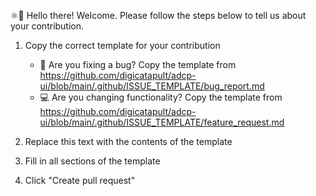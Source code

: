 ⚛👋 Hello there! Welcome. Please follow the steps below to tell us about your contribution.

1. Copy the correct template for your contribution

   - 🐛 Are you fixing a bug? Copy the template from <https://github.com/digicatapult/adcp-ui/blob/main/.github/ISSUE_TEMPLATE/bug_report.md>
   - 💻 Are you changing functionality? Copy the template from <https://github.com/digicatapult/adcp-ui/blob/main/.github/ISSUE_TEMPLATE/feature_request.md>

2. Replace this text with the contents of the template
3. Fill in all sections of the template
4. Click "Create pull request"
